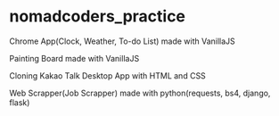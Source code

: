 # nomadcoders_practice
Chrome App(Clock, Weather, To-do List) made with VanillaJS

Painting Board made with VanillaJS

Cloning Kakao Talk Desktop App with HTML and CSS

Web Scrapper(Job Scrapper) made with python(requests, bs4, django, flask)
